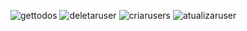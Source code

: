 ![gettodos](https://github.com/miottofelipee/ativSignoeIdade/assets/123502192/fa2a46a1-9ea4-4496-a735-5568aa6abb52)
![deletaruser](https://github.com/miottofelipee/ativSignoeIdade/assets/123502192/b5ea1ac4-9a7f-4ffd-ba22-57b937af63e8)
![criarusers](https://github.com/miottofelipee/ativSignoeIdade/assets/123502192/9d286008-d1ee-47b4-a0e4-d75a7acc1ffb)
![atualizaruser](https://github.com/miottofelipee/ativSignoeIdade/assets/123502192/e85ba4c5-14b6-4c23-93e3-93b67fd62029)
